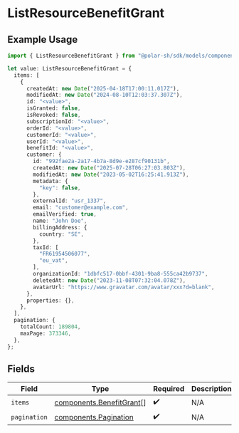 # ListResourceBenefitGrant

## Example Usage

```typescript
import { ListResourceBenefitGrant } from "@polar-sh/sdk/models/components/listresourcebenefitgrant.js";

let value: ListResourceBenefitGrant = {
  items: [
    {
      createdAt: new Date("2025-04-18T17:00:11.017Z"),
      modifiedAt: new Date("2024-08-10T12:03:37.307Z"),
      id: "<value>",
      isGranted: false,
      isRevoked: false,
      subscriptionId: "<value>",
      orderId: "<value>",
      customerId: "<value>",
      userId: "<value>",
      benefitId: "<value>",
      customer: {
        id: "992fae2a-2a17-4b7a-8d9e-e287cf90131b",
        createdAt: new Date("2025-07-28T06:27:03.803Z"),
        modifiedAt: new Date("2023-05-02T16:25:41.913Z"),
        metadata: {
          "key": false,
        },
        externalId: "usr_1337",
        email: "customer@example.com",
        emailVerified: true,
        name: "John Doe",
        billingAddress: {
          country: "SE",
        },
        taxId: [
          "FR61954506077",
          "eu_vat",
        ],
        organizationId: "1dbfc517-0bbf-4301-9ba8-555ca42b9737",
        deletedAt: new Date("2023-11-08T07:32:04.078Z"),
        avatarUrl: "https://www.gravatar.com/avatar/xxx?d=blank",
      },
      properties: {},
    },
  ],
  pagination: {
    totalCount: 189804,
    maxPage: 373346,
  },
};
```

## Fields

| Field                                                                | Type                                                                 | Required                                                             | Description                                                          |
| -------------------------------------------------------------------- | -------------------------------------------------------------------- | -------------------------------------------------------------------- | -------------------------------------------------------------------- |
| `items`                                                              | [components.BenefitGrant](../../models/components/benefitgrant.md)[] | :heavy_check_mark:                                                   | N/A                                                                  |
| `pagination`                                                         | [components.Pagination](../../models/components/pagination.md)       | :heavy_check_mark:                                                   | N/A                                                                  |
